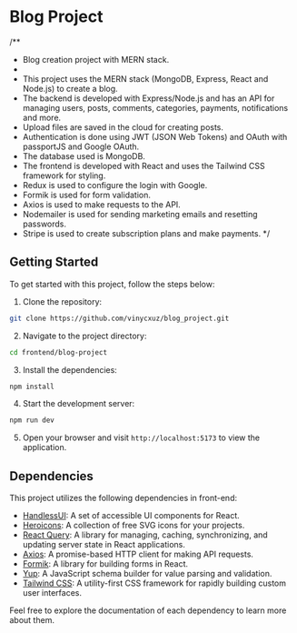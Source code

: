 # Blog Project

/**
 * Blog creation project with MERN stack.
 * 
 * This project uses the MERN stack (MongoDB, Express, React and Node.js) to create a blog.
 * The backend is developed with Express/Node.js and has an API for managing users, posts, comments, categories, payments, notifications and more.
 * Upload files are saved in the cloud for creating posts.
 * Authentication is done using JWT (JSON Web Tokens) and OAuth with passportJS and Google OAuth.
 * The database used is MongoDB.
 * The frontend is developed with React and uses the Tailwind CSS framework for styling.
 * Redux is used to configure the login with Google.
 * Formik is used for form validation.
 * Axios is used to make requests to the API.
 * Nodemailer is used for sending marketing emails and resetting passwords.
 * Stripe is used to create subscription plans and make payments.
 */

## Getting Started

To get started with this project, follow the steps below:

1. Clone the repository:

  ```bash
  git clone https://github.com/vinycxuz/blog_project.git
  ```

2. Navigate to the project directory:

  ```bash
  cd frontend/blog-project
  ```

3. Install the dependencies:

  ```bash
  npm install
  ```

4. Start the development server:

  ```bash
  npm run dev
  ```

5. Open your browser and visit `http://localhost:5173` to view the application.

## Dependencies

This project utilizes the following dependencies in front-end:

- [HandlessUI](https://handlessui.com): A set of accessible UI components for React.
- [Heroicons](https://heroicons.com): A collection of free SVG icons for your projects.
- [React Query](https://react-query.tanstack.com): A library for managing, caching, synchronizing, and updating server state in React applications.
- [Axios](https://axios-http.com): A promise-based HTTP client for making API requests.
- [Formik](https://formik.org): A library for building forms in React.
- [Yup](https://github.com/jquense/yup): A JavaScript schema builder for value parsing and validation.
- [Tailwind CSS](https://tailwindcss.com): A utility-first CSS framework for rapidly building custom user interfaces.

Feel free to explore the documentation of each dependency to learn more about them.



